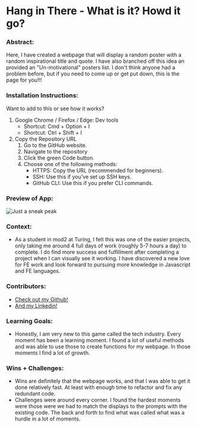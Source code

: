 
# Hang in There - What is it? Howd it go? 

### Abstract:
[//]: <> (Briefly describe what you built and its features. What problem is the app solving? How does this application solve that problem?)
Here, I have created a webpage that will display a random poster with a random inspirational title and quote. I have also branched off this idea an provided an "Un-motivational" posters list. I don't think anyone had a problem before, but if you need to come up or get put down, this is the page for you!!!

### Installation Instructions:
[//]: <> (What steps does a person have to take to get your app cloned down and running?)
Want to add to this or see how it works? 
1.	Google Chrome / Firefox / Edge: Dev tools
    - Shortcut: Cmd + Option + I
    - Shortcut: Ctrl + Shift + I
2.  Copy the Repository URL
	1.	Go to the GitHub website.
	2.	Navigate to the repository
	4.	Click the green Code button.
	5.	Choose one of the following methods:
        - HTTPS: Copy the URL (recommended for beginners).
        - SSH: Use this if you’ve set up SSH keys.
        - GitHub CLI: Use this if you prefer CLI commands.

### Preview of App:
[//]: <> (Provide ONE gif or screenshot of your application - choose the "coolest" piece of functionality to show off. gifs preferred!)
![Just a sneak peak](https://i.giphy.com/media/v1.Y2lkPTc5MGI3NjExcG54bXVhdTdsNG1rbGdleXZrYXl3Z3YwZWlyd2V0dDNrM2gycDM1dCZlcD12MV9pbnRlcm5hbF9naWZfYnlfaWQmY3Q9Zw/y6SMp8c47Wguh5sGHk/giphy.gif)

### Context:
[//]: <> (Give some context for the project here. How long did you have to work on it? How far into the Turing program are you?)
- As a student in mod2 at Turing, I felt this was one of the easier projects, only taking me around 4 full days of work (roughly 5-7 hours a day) to complete. I do find more success and fulfillment after completing a project when I can visually see it working. I have discovered a new love for FE work and look forward to pursuing more knowledge in Javascript and FE languages.

### Contributors:
[//]: <> (Who worked on this application? Link to your GitHub. Consider also providing LinkedIn link)
- [Check out my Github!](https://github.com/shadeauchristensen)
- [And my Linkedin!](www.linkedin.com/in/shadeau-christensen)

### Learning Goals:
[//]: <> (What were the learning goals of this project? What tech did you work with?)
- Honestly, I am very new to this game called the tech industry. Every moment has been a learning moment. I found a lot of useful methods and was able to use those to create functions for my webpage. In those moments I find a lot of growth.

### Wins + Challenges:
[//]: <> (What are 2-3 wins you have from this project? What were some challenges you faced - and how did you get over them?)
- Wins are definitely that the webpage works, and that I was able to get it done relatively fast. At least with enough time to refactor and fix any redundant code. 
- Challenges were around every corner. I found the hardest moments were those were we had to match the displays to the prompts with the existing code. The back and forth to find what was called what was a hurdle in a lot of moments.
